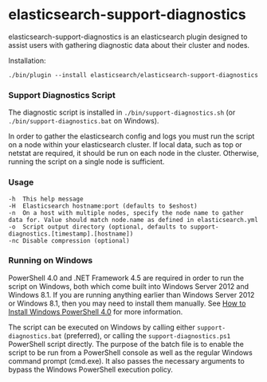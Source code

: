 elasticsearch-support-diagnostics
=================================

elasticsearch-support-diagnostics is an elasticsearch plugin designed
to assist users with gathering diagnostic data about their cluster and nodes.

Installation:

	./bin/plugin --install elasticsearch/elasticsearch-support-diagnostics


### Support Diagnostics Script

The diagnostic script is installed in `./bin/support-diagnostics.sh` (or `./bin/support-diagnostics.bat` on Windows).

In order to gather the elasticsearch config and logs you must run the script on a node within your elasticsearch cluster.  If local data, such as top or netstat are required, it should be run on each node in the cluster.  Otherwise, running the script on a single node is sufficient.

### Usage

    -h  This help message
    -H  Elasticsearch hostname:port (defaults to $eshost)
    -n  On a host with multiple nodes, specify the node name to gather data for. Value should match node.name as defined in elasticsearch.yml
    -o  Script output directory (optional, defaults to support-diagnostics.[timestamp].[hostname])
    -nc Disable compression (optional)

### Running on Windows

PowerShell 4.0 and .NET Framework 4.5 are required in order to run the script on Windows, both which come built into Windows Server 2012 and Windows 8.1.  If you are running anything earlier than Windows Server 2012 or Windows 8.1, then you may need to install them manually.  See [How to Install Windows PowerShell 4.0](http://social.technet.microsoft.com/wiki/contents/articles/21016.how-to-install-windows-powershell-4-0.aspx) for more information.

The script can be executed on Windows by calling either `support-diagnostics.bat` (preferred), or calling the `support-diagnostics.ps1` PowerShell script directly.  The purpose of the batch file is to enable the script to be run from a PowerShell console as well as the regular Windows command prompt (cmd.exe).  It also passes the necessary arguments to bypass the Windows PowerShell execution policy.

